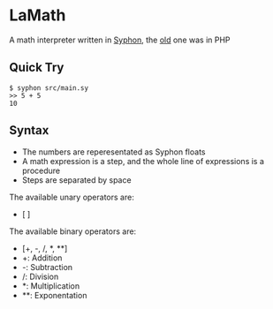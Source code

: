 # LaMath

A math interpreter written in [Syphon](https://github.com/syphon-lang/syphon), the [old](https://github.com/yhyadev/lamath-php) one was in PHP

## Quick Try

```console
$ syphon src/main.sy
>> 5 + 5
10
```

## Syntax

- The numbers are reperesentated as Syphon floats
- A math expression is a step, and the whole line of expressions is a procedure
- Steps are separated by space

The available unary operators are:
- [ ]

The available binary operators are:
- [+, -, /, *, **]
- +: Addition
- -: Subtraction
- /: Division
- *: Multiplication
- **: Exponentation
